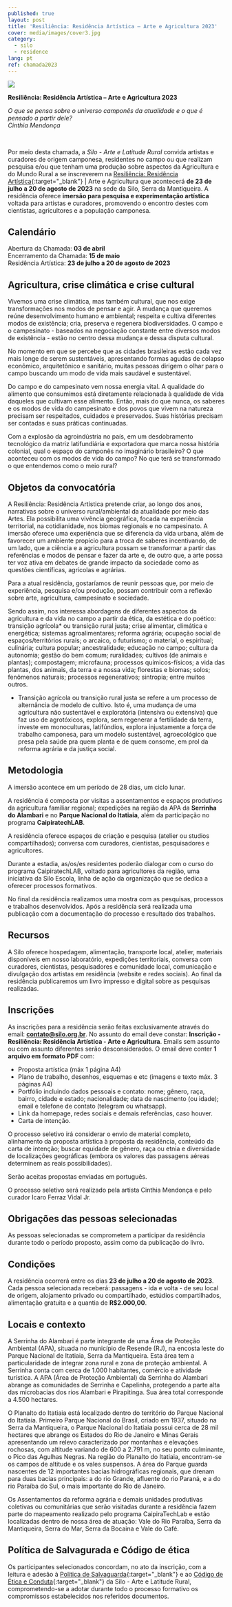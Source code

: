 ```yaml
---
published: true
layout: post
title: 'Resiliência: Residência Artística – Arte e Agricultura 2023'
cover: media/images/cover3.jpg
category:
  - silo
  - residence
lang: pt
ref: chamada2023
---
```



![](/media/images/Banner_Residencia_Arte_e_Agricultura.png)


**Resiliência: Residência Artística – Arte e Agricultura 2023**


_O que se pensa sobre o universo camponês da atualidade e o que é pensado a partir dele?_<br>
_Cinthia Mendonça_

<br>

Por meio desta chamada, a *Silo - Arte e Latitude Rural* convida artistas e curadores de origem camponesa, residentes no campo ou que realizam pesquisa e/ou que tenham uma produção sobre aspectos da Agricultura e do Mundo Rural a se inscreverem na [Resiliência: Residência Artística](https://resilience.silo.org.br/){:target="_blank"} \| Arte e Agricultura que acontecerá **de 23 de julho a 20 de agosto de 2023** na sede da Silo, Serra da Mantiqueira. A residência oferece **imersão para pesquisa e experimentação artística** voltada para artistas e curadores, promovendo o encontro destes com cientistas, agricultores e a população camponesa.


## Calendário

Abertura da Chamada: **03 de abril** <br>
Encerramento da Chamada: **15 de maio** <br>
Residência Artística: **23 de julho a 20 de agosto de 2023** <br>


## Agricultura, crise climática e crise cultural

Vivemos uma crise climática, mas também cultural, que nos exige transformações nos modos de pensar e agir. A mudança que queremos reúne desenvolvimento humano e ambiental; respeita e cultiva diferentes modos de existência; cria, preserva e regenera biodiversidades. O campo e o campesinato - baseados na negociação constante entre diversos modos de existência - estão no centro dessa mudança e dessa disputa cultural.

No momento em que se percebe que as cidades brasileiras estão cada vez mais longe de serem sustentáveis, apresentando formas agudas de colapso econômico, arquitetônico e sanitário, muitas pessoas dirigem o olhar para o campo buscando um modo de vida mais saudável e sustentável.

Do campo e do campesinato vem nossa energia vital. A qualidade do alimento que consumimos está diretamente relacionada à qualidade de vida daqueles que cultivam esse alimento. Então, mais do que nunca, os saberes e os modos de vida do campesinato e dos povos que vivem na natureza precisam ser respeitados, cuidados e preservados. Suas histórias precisam ser contadas e suas práticas continuadas.

Com a explosão da agroindústria no país, em um desdobramento tecnológico da matriz latifundiária e exportadora que marca nossa história colonial, qual o espaço do camponês no imaginário brasileiro? O que aconteceu com os modos de vida do campo? No que terá se transformado o que entendemos como o meio rural?


## Objetos da convocatória

A Resiliência: Residência Artística pretende criar, ao longo dos anos, narrativas sobre o universo rural/ambiental da atualidade por meio das Artes. Ela possibilita uma vivência geográfica, focada na experiência territorial, na cotidianidade, nos biomas regionais e no campesinato. A imersão oferece uma experiência que se diferencia da vida urbana, além de favorecer um ambiente propício para a troca de saberes incentivando, de um lado, que a ciência e a agricultura possam se transformar a partir das referências e modos de pensar e fazer da arte e, de outro que, a arte possa ter voz ativa em debates de grande impacto da sociedade como as questões científicas, agrícolas e agrárias.

Para a atual residência, gostaríamos de reunir pessoas que, por meio de experiência, pesquisa e/ou produção, possam contribuir com a reflexão sobre arte, agricultura, campesinato e sociedade.

Sendo assim, nos interessa abordagens de diferentes aspectos da agricultura e da vida no campo a partir da ética, da estética e do poético: transição agrícola* ou transição rural justa; crise alimentar, climática e energética; sistemas agroalimentares; reforma agrária; ocupação social de espaços/territórios rurais; o arcaico, o futurismo; o material, o espiritual; culinária; cultura popular; ancestralidade; educação no campo; cultura da autonomia; gestão do bem comum; ruralidades; cultivos (de animais e plantas); compostagem; microfauna; processos químicos-físicos; a vida das plantas, dos animais, da terra e a nossa vida; florestas e biomas; solos; fenômenos naturais; processos regenerativos; sintropia; entre muitos outros.

* Transição agrícola ou transição rural justa se refere a um processo de alternância de modelo de cultivo. Isto é, uma mudança de uma agricultura não sustentável e exploratória (intensiva ou extensiva) que faz uso de agrotóxicos, explora, sem regenerar a fertilidade da terra, investe em monoculturas, latifúndios, explora injustamente a força de trabalho camponesa, para um modelo sustentável, agroecológico que presa pela saúde pra quem planta e de quem consome, em prol da reforma agrária e da justiça social.


## Metodologia

A imersão acontece em um período de 28 dias, um ciclo lunar. 

A residência é composta por visitas a assentamentos e espaços produtivos da agricultura familiar regional; expedições na região da APA da **Serrinha do Alambari** e no **Parque Nacional do Itatiaia**, além da participação no programa **CaipiratechLAB**.

A residência oferece espaços de criação e pesquisa (atelier ou studios compartilhados); conversa com curadores, cientistas, pesquisadores e agricultores.

Durante a estadia, as/os/es residentes poderão dialogar com o curso do programa CaipiratechLAB, voltado para agricultores da região, uma iniciativa da Silo Escola, linha de ação da organização que se dedica a oferecer processos formativos.

No final da residência realizamos uma mostra com as pesquisas, processos e trabalhos desenvolvidos. Após a residência será realizada uma publicação com a documentação do processo e resultado dos trabalhos.


## Recursos

A Silo oferece hospedagem, alimentação, transporte local, atelier, materiais disponíveis em nosso laboratório, expedições territoriais, conversa com curadores, cientistas, pesquisadores e comunidade local, comunicação e divulgação dos artistas em residência (website e redes sociais). Ao final da residência publicaremos um livro impresso e digital sobre as pesquisas realizadas.


## Inscrições

As inscrições para a residência serão feitas exclusivamente através do email: **contato@silo.org.br**. No assunto do email deve constar: **Inscrição - Resiliência: Residência Artística - Arte e Agricultura**. Emails sem assunto ou com assunto diferentes serão desconsiderados. O email deve conter **1 arquivo em formato PDF** com:
* Proposta artística (máx 1 página A4)
* Plano de trabalho, desenhos, esquemas e etc (imagens e texto máx. 3 páginas A4)
* Portfólio incluindo dados pessoais e contato: nome; gênero, raça, bairro, cidade e estado; nacionalidade; data de nascimento (ou idade); email e telefone de contato (telegram ou whatsapp).
* Link da homepage, redes sociais e demais referências, caso houver.
* Carta de intenção.

O processo seletivo irá considerar o envio de material completo, alinhamento da proposta artística à proposta da residência, conteúdo da carta de intenção;  buscar equidade de gênero, raça ou etnia e diversidade de localizações geográficas (embora os valores das passagens aéreas determinem as reais possibilidades).

Serão aceitas propostas enviadas em português.

O processo seletivo será realizado pela artista Cinthia Mendonça e pelo curador Icaro Ferraz Vidal Jr.


## Obrigações das pessoas selecionadas

As pessoas selecionadas se comprometem a participar da residência durante todo o período proposto, assim como da publicação do livro.


## Condições

A residência ocorrerá entre os dias **23 de julho a 20 de agosto de 2023**. Cada pessoa selecionada receberá: passagens - ida e volta - de seu local de origem, alojamento privado ou compartilhado, estúdios compartilhados, alimentação gratuita e a quantia de **R$2.000,00**.


## Locais e contexto

A Serrinha do Alambari é parte integrante de uma Área de Proteção Ambiental (APA), situada no município de Resende (RJ), na encosta leste do Parque Nacional de Itatiaia, Serra da Mantiqueira. Esta área tem a particularidade de integrar zona rural e zona de proteção ambiental. A Serrinha conta com cerca de 1.000 habitantes, comércio e atividade turística. A APA (Área de Proteção Ambiental) da Serrinha do Alambari abrange as comunidades de Serrinha e Capelinha, protegendo a parte alta das microbacias dos rios Alambari e Pirapitinga. Sua área total corresponde a 4.500 hectares.

O Planalto do Itatiaia está localizado dentro do território do Parque Nacional do Itatiaia. Primeiro Parque Nacional do Brasil, criado em 1937, situado na Serra da Mantiqueira, o Parque Nacional do Itatiaia possui cerca de 28 mil hectares que abrange os Estados do Rio de Janeiro e Minas Gerais apresentando um relevo caracterizado por montanhas e elevações rochosas, com altitude variando de 600 a 2.791 m, no seu ponto culminante, o Pico das Agulhas Negras. Na região do Planalto do Itatiaia, encontram-se os campos de altitude e os vales suspensos. A área do Parque guarda nascentes de 12 importantes bacias hidrográficas regionais, que drenam para duas bacias principais: a do rio Grande, afluente do rio Paraná, e a do rio Paraíba do Sul, o mais importante do Rio de Janeiro.


Os Assentamentos da reforma agrária e demais unidades produtivas coletivas ou comunitárias que serão visitadas durante a residência fazem parte do mapeamento realizado pelo programa CaipiraTechLab e estão localizadas dentro de nossa área de atuação: Vale do Rio Paraíba, Serra da Mantiqueira, Serra do Mar, Serra da Bocaina e Vale do Café.

## Política de Salvagurada e Código de ética

Os participantes selecionados concordam, no ato da inscrição, com a leitura e adesão à [Política de Salvaguarda](https://drive.google.com/file/d/1yPMuSurovOo8bFGXrIR_yITI-mZkRhVv/view?usp=share_link){:target="_blank"} e ao [Código de Ética e Conduta](https://drive.google.com/file/d/1HM6B3fzk0RYo5UV6XIwxllvPX8GsZL6z/view?usp=share_link){:target="_blank"} da Silo - Arte e Latitude Rural, comprometendo-se a adotar durante todo o processo formativo os compromissos estabelecidos nos referidos documentos.


